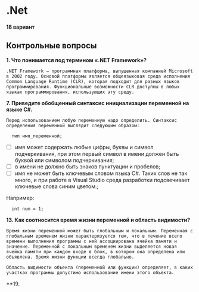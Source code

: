 # .Net
**18 вариант**

## Контрольные вопросы
**1. Что понимается под термином «.NET Framework»?**
```
.NET Framework — программная платформа, выпущенная компанией Microsoft в 2002 году. Основой платформы является общеязыковая среда исполнения Common Language Runtime (CLR), которая подходит для разных языков программирования. Функциональные возможности CLR доступны в любых языках программирования, использующих эту среду.
```
**7. Приведите обобщенный синтаксис инициализации переменной на
языке C#.**
```
Перед использованием любую переменную надо определить. Синтаксис определения переменной выглядит следующим образом:
```
```ShellSession
  тип имя_переменной;
```
- [ ] имя может содержать любые цифры, буквы и символ подчеркивания, при этом первый символ в имени должен быть буквой или символом подчеркивания;
- [ ] в имени не должно быть знаков пунктуации и пробелов;
- [ ] имя не может быть ключевым словом языка C#. Таких слов не так много, и при работе в Visual Studio среда разработки подсвечивает ключевые слова синим цветом.;

Например:
```ShellSession
  int num = 1;
```

**13. Как соотносится время жизни переменной и область видимости?**
```
Время жизни переменной может быть глобальным и локальным. Переменная с глобальным временем жизни характеризуется тем, что в течение всего времени выполнения программы с ней ассоциирована ячейка памяти и значение. Переменной с локальным временем жизни выделяется новая ячейка памяти при каждом входе в блок, в котором она определена или объявлена. Время жизни функции всегда глобально.

Область видимости объекта (переменной или функции) определяет, в каких участках программы допустимо использование имени этого объекта.
```

**19.
